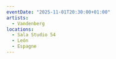 ```yaml
---
eventDate: "2025-11-01T20:30:00+01:00"
artists:
  - Vandenberg
locations:
  - Sala Studio 54
  - León
  - Espagne
---
```

